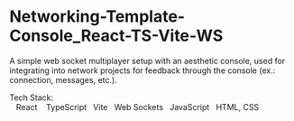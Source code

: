 # Networking-Template-Console_React-TS-Vite-WS
A simple web socket multiplayer setup with an aesthetic console, used for integrating into network projects for feedback through the console (ex.: connection, messages, etc.). 

Tech Stack:\
&nbsp;&nbsp;	React
&nbsp;&nbsp;	TypeScript
&nbsp;&nbsp;Vite
&nbsp;&nbsp;Web Sockets
&nbsp;&nbsp;JavaScript
&nbsp;&nbsp;HTML, CSS
